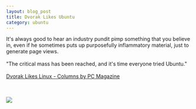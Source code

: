 ```yaml
--- 
layout: blog_post
title: Dvorak Likes Ubuntu
category: ubuntu
---
```

It's always good to hear an industry pundit pimp something that you believe in, even if he sometimes puts up purposefully inflammatory material, just to generate page views.<br /><br />"The critical mass has been reached, and it's time everyone tried Ubuntu."&nbsp; <br /><br /><a href="http://www.pcmag.com/article2/0,2817,2342703,00.asp">Dvorak Likes Linux - Columns by PC Magazine</a><br /><blockquote></blockquote><br /><br /><div class="zemanta-pixie"><img class="zemanta-pixie-img" src="http://img.zemanta.com/pixy.gif?x-id=c05b92db-71c0-4e79-85dd-4073321d3cad" /></div>
